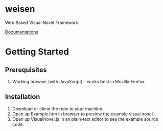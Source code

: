 # weisen
Web Based Visual Novel Framework

[Documentations](https://drive.google.com/open?id=1Gm0RsLQXzB08mARla8tCY09dmTOqmkkC37LqiO8-8Vo)

# Getting Started

## Prerequisites

1. Working browser (with JavaScript) - works best in Mozilla Firefox.

## Installation

1. Download or clone the repo to your machine.
2. Open up Example.htm in browser to preview the example visual novel.
3. Open up VisualNovel.js in an plain-text editor to see the example source code.
